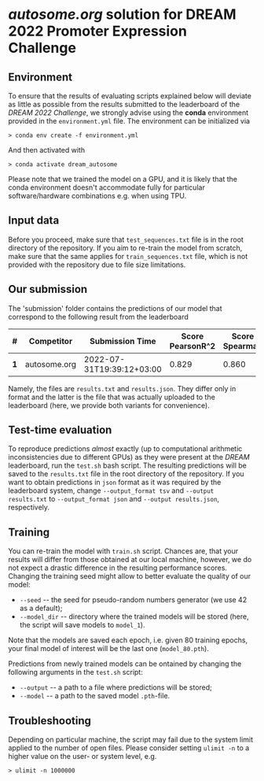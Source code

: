 # *autosome.org* solution for DREAM 2022 Promoter Expression Challenge

## Environment
To ensure that the results of evaluating scripts explained below will deviate as little as possible from the results submitted to the leaderboard of the *DREAM 2022 Challenge*, we strongly advise using the **conda** environment provided in the `environment.yml` file. The environment can be initialized via
```
> conda env create -f environment.yml
```
And then activated with 
```
> conda activate dream_autosome
```
Please note that we trained the model on a GPU, and it is likely that the conda environment doesn't accommodate fully for particular software/hardware combinations e.g. when using TPU.

## Input data

Before you proceed, make sure that `test_sequences.txt` file is in the root directory of the repository. If you aim to re-train the model from scratch, make sure that the same applies for `train_sequences.txt` file, which is not provided with the repository due to file size limitations.

## Our submission

The 'submission' folder contains the predictions of our model that correspond to the following result from the leaderboard

|#|Competitor|Submission Time|Score PearsonR^2|Score Spearman|PearsonR^2|Spearman|
|-|----------|---------------|----------------|--------------|----------|--------|
|**1**|autosome.org|2022-07-31T19:39:12+03:00|0.829|0.860|0.952|0.979|

Namely, the files are `results.txt` and `results.json`. They differ only in format and the latter is the file that was actually uploaded to the leaderboard (here, we provide both variants for convenience).

## Test-time evaluation

To reproduce predictions *almost* exactly (up to computational arithmetic inconsistencies due to different GPUs) as they were present at the *DREAM* leaderboard,  run the `test.sh` bash script. The resulting predictions will be saved to the `results.txt` file in the root directory of the repository. If you want to obtain predictions in `json` format as it was required by the leaderboard system, change `--output_format tsv` and `--output results.txt` to `--output_format json` and `--output results.json`, respectively.

## Training

You can re-train the model with `train.sh` script. Chances are, that your results will differ from those obtained at our local machine, however, we do not expect a drastic difference in the resulting performance scores. Changing the training seed might allow to better evaluate the quality of our model:
- `--seed` -- the seed for pseudo-random numbers generator (we use 42 as a default);
- `--model_dir` -- directory where the trained models will be stored (here, the script will save models to `model_1`).

Note that the models are saved each epoch, i.e. given 80 training epochs, your final model of interest will be the last one (`model_80.pth`).

Predictions from newly trained models can be ontained by changing the following arguments in the `test.sh` script:
- `--output` -- a path to a file where predictions will be stored;
- `--model` -- a path to the saved model `.pth`-file.

## Troubleshooting

Depending on particular machine, the script may fail due to the system limit applied to the number of open files. 
Please consider setting `ulimit -n` to a higher value on the user- or system level, e.g.
```
> ulimit -n 1000000
```
